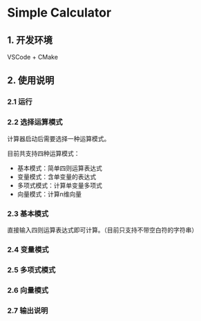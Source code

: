 # Simple Calculator

## 1. 开发环境

VSCode + CMake

## 2. 使用说明

### 2.1 运行

### 2.2 选择运算模式

计算器启动后需要选择一种运算模式。

目前共支持四种运算模式：

- 基本模式：简单四则运算表达式
- 变量模式：含单变量的表达式
- 多项式模式：计算单变量多项式
- 向量模式：计算n维向量

### 2.3 基本模式

直接输入四则运算表达式即可计算。（目前只支持不带空白符的字符串）

### 2.4 变量模式

### 2.5 多项式模式

### 2.6 向量模式 

### 2.7 输出说明

